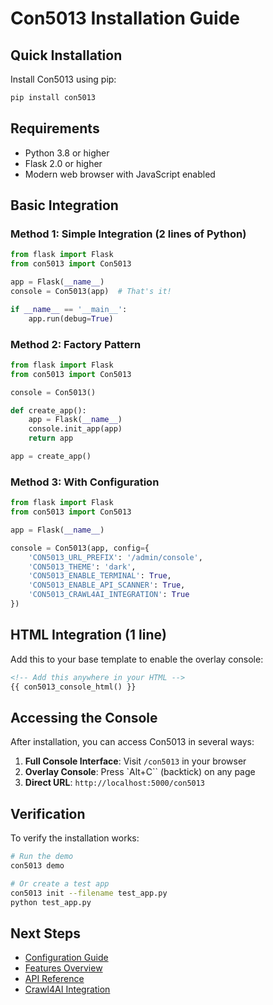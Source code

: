 # Con5013 Installation Guide

## Quick Installation

Install Con5013 using pip:

```bash
pip install con5013
```

## Requirements

- Python 3.8 or higher
- Flask 2.0 or higher
- Modern web browser with JavaScript enabled

## Basic Integration

### Method 1: Simple Integration (2 lines of Python)

```python
from flask import Flask
from con5013 import Con5013

app = Flask(__name__)
console = Con5013(app)  # That's it!

if __name__ == '__main__':
    app.run(debug=True)
```

### Method 2: Factory Pattern

```python
from flask import Flask
from con5013 import Con5013

console = Con5013()

def create_app():
    app = Flask(__name__)
    console.init_app(app)
    return app

app = create_app()
```

### Method 3: With Configuration

```python
from flask import Flask
from con5013 import Con5013

app = Flask(__name__)

console = Con5013(app, config={
    'CON5013_URL_PREFIX': '/admin/console',
    'CON5013_THEME': 'dark',
    'CON5013_ENABLE_TERMINAL': True,
    'CON5013_ENABLE_API_SCANNER': True,
    'CON5013_CRAWL4AI_INTEGRATION': True
})
```

## HTML Integration (1 line)

Add this to your base template to enable the overlay console:

```html
<!-- Add this anywhere in your HTML -->
{{ con5013_console_html() }}
```

## Accessing the Console

After installation, you can access Con5013 in several ways:

1. **Full Console Interface**: Visit `/con5013` in your browser
2. **Overlay Console**: Press `Alt+C\`` (backtick) on any page
3. **Direct URL**: `http://localhost:5000/con5013`

## Verification

To verify the installation works:

```bash
# Run the demo
con5013 demo

# Or create a test app
con5013 init --filename test_app.py
python test_app.py
```

## Next Steps

- [Configuration Guide](configuration.md)
- [Features Overview](features.md)
- [API Reference](api.md)
- [Crawl4AI Integration](crawl4ai.md)

